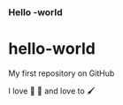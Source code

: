 ### Hello -world

# hello-world
My first repository on GitHub

I love :tea: :pizza: and love to :paintbrush:
